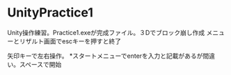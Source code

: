 # UnityPractice1
Unity操作練習。Practice1.exeが完成ファイル。３Dでブロック崩し作成
メニューとリザルト画面でescキーを押すと終了

矢印キーで左右操作。
*スタートメニューでenterを入力と記載があるが間違い。スペースで開始
